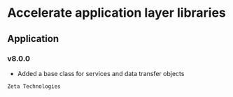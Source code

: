 # Accelerate application layer libraries
## Application
### v8.0.0

- Added a base class for services and data transfer objects

```
Zeta Technologies
```